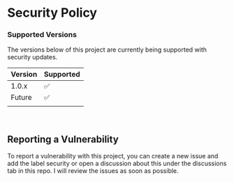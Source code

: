# Security Policy

### Supported Versions

The versions below of this project are currently being supported with security updates.

| Version | Supported          |
| ------- | ------------------ |
| 1.0.x   | :white_check_mark: |
| Future   | :white_check_mark: |
|||

<br>

## Reporting a Vulnerability

To report a vulnerability with this project, you can create a new issue and add the label security or open a discussion about this under the discussions tab in this repo.
I will review the issues as soon as possible.
